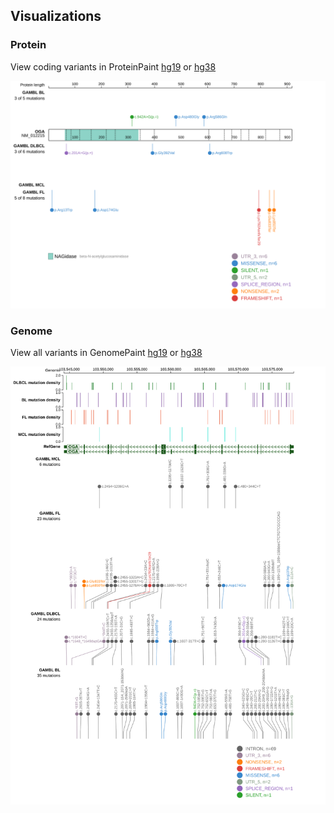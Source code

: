 ## Visualizations
### Protein
View coding variants in ProteinPaint [hg19](https://morinlab.github.io/LLMPP/GAMBL/MGEA5_protein.html)  or [hg38](https://morinlab.github.io/LLMPP/GAMBL/MGEA5_protein_hg38.html)

![](images/proteinpaint/MGEA5_NM_012215.svg)

### Genome
View all variants in GenomePaint [hg19](https://morinlab.github.io/LLMPP/GAMBL/MGEA5.html)  or [hg38](https://morinlab.github.io/LLMPP/GAMBL/MGEA5_hg38.html)

![](images/proteinpaint/MGEA5.svg)

